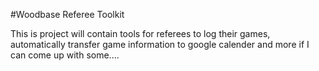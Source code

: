 #Woodbase Referee Toolkit

This is project will contain tools for referees to log their games, 
automatically transfer game information to google calender and more if I can come up with some....